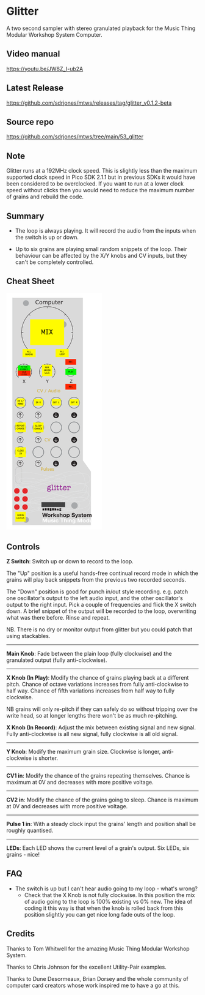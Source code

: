 # Glitter

A two second sampler with stereo granulated playback for the Music Thing Modular Workshop System Computer.

## Video manual

https://youtu.be/JW8Z_I-ub2A

## Latest Release

https://github.com/sdrjones/mtws/releases/tag/glitter_v0.1.2-beta

## Source repo

https://github.com/sdrjones/mtws/tree/main/53_glitter

## Note

Glitter runs at a 192MHz clock speed. This is slightly less than the maximum supported clock speed in Pico
SDK 2.1.1 but in previous SDKs it would have been considered to be overclocked. If you want to run at a lower
clock speed without clicks then you would need to reduce the maximum number of grains and rebuild the code.

## Summary

* The loop is always playing. It will record the audio from the inputs when the switch is up or down.

* Up to six grains are playing small random snippets of the loop. Their behaviour can be affected by the X/Y knobs and CV inputs, but they can't be completely controlled.

## Cheat Sheet

<img src="glitter_cheat_sheet.png" width="250px">

## Controls

**Z Switch**: Switch up or down to record to the loop.

The "Up" position is a useful hands-free continual record mode in which the grains will play back snippets
from the previous two recorded seconds.

The "Down" position is good for punch in/out style recording. e.g. patch one oscillator's output to
the left audio input, and the other oscillator's output to the right input. Pick a couple of frequencies
and flick the X switch down. A brief snippet of the output will be recorded to the loop, overwriting what
was there before. Rinse and repeat.

NB. There is no dry or monitor output from glitter but you could patch that using stackables.

---

**Main Knob**: Fade between the plain loop (fully clockwise) and the granulated output (fully anti-clockwise).

---

**X Knob (In Play)**: Modify the chance of grains playing back at a different pitch. Chance of octave variations increases from fully anti-clockwise to half way. Chance of fifth variations increases from half way to fully clockwise.

NB grains will only re-pitch if they can safely do so without tripping over the write head, so at longer lengths there won't be as much re-pitching.

**X Knob (In Record)**: Adjust the mix between existing signal and new signal. Fully anti-clockwise is all
new signal, fully clockwise is all old signal.

---

**Y Knob**: Modify the maximum grain size. Clockwise is longer, anti-clockwise is shorter.

---

**CV1 in**: Modify the chance of the grains repeating themselves. Chance is maximum at 0V and decreases with
more positive voltage.

---

**CV2 in**: Modify the chance of the grains going to sleep.  Chance is maximum at 0V and decreases with
more positive voltage.

---

**Pulse 1 in**: With a steady clock input the grains' length and position shall be roughly quantised.

---

**LEDs**: Each LED shows the current level of a grain's output. Six LEDs, six grains - nice!

## FAQ

- The switch is up but I can't hear audio going to my loop - what's wrong?
  - Check that the X Knob is not fully clockwise. In this position the mix of audio going to the loop is 100% existing vs 0% new. The idea of coding it this way is that when the knob is rolled back from this position slightly you can get nice long fade outs of the loop.

## Credits

Thanks to Tom Whitwell for the amazing Music Thing Modular Workshop System.

Thanks to Chris Johnson for the excellent Utility-Pair examples.

Thanks to Dune Desormeaux, Brian Dorsey and the whole community of computer card creators whose work inspired me to have a go at this.

